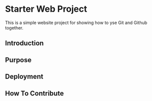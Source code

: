 # Starter Web Project

This is a simple website project for 
showing how to yse Git and Github together.

## Introduction

## Purpose

## Deployment

## How To Contribute